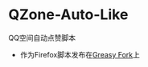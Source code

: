 # QZone-Auto-Like
QQ空间自动点赞脚本

- 作为Firefox脚本发布在[Greasy Fork](https://greasyfork.org/zh-CN/scripts/22212-qq%E7%A9%BA%E9%97%B4%E8%87%AA%E5%8A%A8%E7%82%B9%E8%B5%9E/code)上